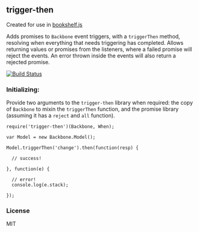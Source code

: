 ## trigger-then

Created for use in [bookshelf.js](http://github.com/tgriesser/bookshelf)

Adds promises to `Backbone` event triggers, with a `triggerThen` method,
resolving when everything that needs triggering has completed. Allows 
returning values or promises from the listeners, where a failed promise will
reject the events. An error thrown inside the events will also return a 
rejected promise.

[![Build Status](https://travis-ci.org/bookshelf/trigger-then.png?branch=master)](https://travis-ci.org/bookshelf/trigger-then)

### Initializing:

Provide two arguments to the `trigger-then` library when required: 
the copy of `Backbone` to mixin the `triggerThen` function, and the
promise library (assuming it has a `reject` and `all` function).

```
require('trigger-then')(Backbone, When);

var Model = new Backbone.Model();

Model.triggerThen('change').then(function(resp) {

  // success!

}, function(e) {
  
  // error!
  console.log(e.stack);

});
```

### License

MIT
